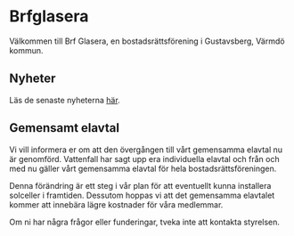 # Brfglasera

Välkommen till Brf Glasera, en bostadsrättsförening i Gustavsberg, Värmdö
kommun.

## Nyheter

Läs de senaste nyheterna [här](nyheter/index.md).

## Gemensamt elavtal

Vi vill informera er om att den övergången till vårt gemensamma elavtal nu är genomförd. Vattenfall har sagt upp era individuella elavtal och från och med nu gäller vårt gemensamma elavtal för hela bostadsrättsföreningen.

Denna förändring är ett steg i vår plan för att eventuellt kunna installera solceller i framtiden. Dessutom hoppas vi att det gemensamma elavtalet kommer att innebära lägre kostnader för våra medlemmar.

Om ni har några frågor eller funderingar, tveka inte att kontakta styrelsen.
